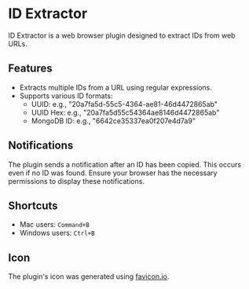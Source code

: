 # ID Extractor

ID Extractor is a web browser plugin designed to extract IDs from web URLs.

## Features

- Extracts multiple IDs from a URL using regular expressions.
- Supports various ID formats:
  - UUID: e.g., "20a7fa5d-55c5-4364-ae81-46d4472865ab"
  - UUID Hex: e.g., "20a7fa5d55c54364ae8146d4472865ab"
  - MongoDB ID: e.g., "6642ce35337ea0f207e4d7a9"

## Notifications

The plugin sends a notification after an ID has been copied. This occurs even if no ID was found. Ensure your browser has the necessary permissions to display these notifications.

## Shortcuts

- Mac users: `Command+B`
- Windows users: `Ctrl+B`

## Icon

The plugin's icon was generated using [favicon.io](https://favicon.io/favicon-generator/).
